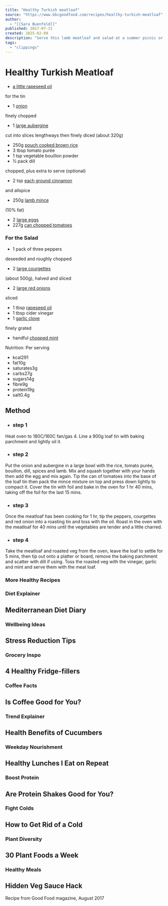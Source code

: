 ```yaml
---
title: "Healthy Turkish meatloaf"
source: "https://www.bbcgoodfood.com/recipes/healthy-turkish-meatloaf"
author:
  - "[[Sara Buenfeld]]"
published: 2017-07-31
created: 2025-02-09
description: "Serve this lamb meatloaf and salad at a summer picnic or packed up for lunch. It's tasty and healthy too, delivering all five of your five-a-day"
tags:
  - "clippings"
---
```

# Healthy Turkish Meatloaf
- [a little rapeseed oil](https://www.bbcgoodfood.com/glossary/rapeseed-oil-glossary)

for the tin
- 1 [onion](https://www.bbcgoodfood.com/glossary/onion-glossary)

finely chopped
- 1 [large aubergine](https://www.bbcgoodfood.com/glossary/aubergine-glossary)

cut into slices lengthways then finely diced (about 320g)
- 250g [pouch cooked brown rice](https://www.bbcgoodfood.com/glossary/rice-glossary)
- 3 tbsp tomato purée
- 1 tsp vegetable bouillon powder
- ½ pack dill

chopped, plus extra to serve (optional)
- 2 tsp [each ground cinnamon](https://www.bbcgoodfood.com/glossary/cinnamon-glossary)

and allspice
- 250g [lamb mince](https://www.bbcgoodfood.com/glossary/lamb-glossary)

(10% fat)
- 2 [large eggs](https://www.bbcgoodfood.com/glossary/egg-glossary)
- 227g [can chopped tomatoes](https://www.bbcgoodfood.com/glossary/tomato-glossary)

### For the Salad

- 1 pack of three peppers

deseeded and roughly chopped
- 2 [large courgettes](https://www.bbcgoodfood.com/glossary/courgette-glossary)

(about 500g), halved and sliced
- 2 [large red onions](https://www.bbcgoodfood.com/glossary/onion-glossary)

sliced
- 1 tbsp [rapeseed oil](https://www.bbcgoodfood.com/glossary/rapeseed-oil-glossary)
- 1 tbsp cider vinegar
- 1 [garlic clove](https://www.bbcgoodfood.com/glossary/garlic-glossary)

finely grated
- handful [chopped mint](https://www.bbcgoodfood.com/glossary/mint-glossary)

Nutrition: Per serving

- kcal291
- fat10g
- saturates3g
- carbs27g
- sugars14g
- fibre9g
- protein19g
- salt0.4g

## Method

- ### step 1

Heat oven to 180C/160C fan/gas 4. Line a 900g loaf tin with baking parchment and lightly oil it.
- ### step 2

Put the onion and aubergine in a large bowl with the rice, tomato purée, bouillon, dill, spices and lamb. Mix and squash together with your hands then add the egg and mix again. Tip the can of tomatoes into the base of the loaf tin then pack the mince mixture on top and press down lightly to compact it. Cover the tin with foil and bake in the oven for 1 hr 40 mins, taking off the foil for the last 15 mins.
- ### step 3

Once the meatloaf has been cooking for 1 hr, tip the peppers, courgettes and red onion into a roasting tin and toss with the oil. Roast in the oven with the meatloaf for 40 mins until the vegetables are tender and a little charred.
- ### step 4

Take the meatloaf and roasted veg from the oven, leave the loaf to settle for 5 mins, then tip out onto a platter or board, remove the baking parchment and scatter with dill if using. Toss the roasted veg with the vinegar, garlic and mint and serve them with the meat loaf.

### More Healthy Recipes

### Diet Explainer

## Mediterranean Diet Diary

### Wellbeing Ideas

## Stress Reduction Tips

### Grocery Inspo

## 4 Healthy Fridge-fillers

### Coffee Facts

## Is Coffee Good for You?

### Trend Explainer

## Health Benefits of Cucumbers

### Weekday Nourishment

## Healthy Lunches I Eat on Repeat

### Boost Protein

## Are Protein Shakes Good for You?

### Fight Colds

## How to Get Rid of a Cold

### Plant Diversity

## 30 Plant Foods a Week

### Healthy Meals

## Hidden Veg Sauce Hack

Recipe from Good Food magazine, August 2017